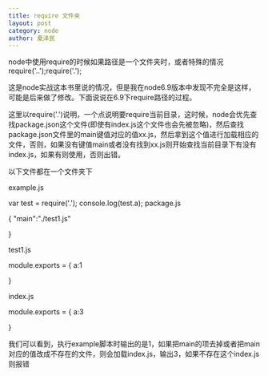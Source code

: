 ```yaml
---
title: require 文件夹
layout: post
category: node
author: 夏泽民
---
```

node中使用require的时候如果路径是一个文件夹时，或者特殊的情况require('..');require('.');


这是node实战这本书里说的情况，但是我在node6.9版本中发现不完全是这样，可能是后来做了修改。下面说说在6.9下require路径的过程。

这里以require('.')说明，一个点说明要require当前目录，这时候，node会优先查找package.json这个文件(即使有index.js这个文件也会先被忽略)，然后查找package.json文件里的main键值对应的值xx.js，然后拿到这个值进行加载相应的文件，否则，如果没有键值main或者没有找到xx.js则开始查找当前目录下有没有index.js，如果有则使用，否则出错。
<!-- more -->
以下文件都在一个文件夹下

example.js

var test = require('.');
console.log(test.a);
package.js

{
"main":"./test1.js"

}



test1.js

module.exports = {
a:1

}



index.js

module.exports = {
a:3

}


我们可以看到，执行example脚本时输出的是1，如果把main的项去掉或者把main对应的值改成不存在的文件，则会加载index.js，输出3，如果不存在这个index.js则报错
